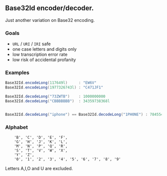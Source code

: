 ## Base32Id encoder/decoder.

Just another variation on Base32 encoding.

### Goals
- ``URL`` / ``URI`` / ``IRI`` safe
- one case letters and digits only
- low transcription error rate
- low risk of accidental profanity

### Examples
```java
Base32Id.encodeLong(117649l)     : "EW6V"
Base32Id.encodeLong(1977326743l) : "C471JF1"

Base32Id.decodeLong("73ZWTB")    : 1000000000
Base32Id.decodeLong("CBBBBBBB")  : 34359738368l


Base32Id.decodeLong("iphone") == Base32Id.decodeLong("1PH0NE") : 784554339
```

### Alphabet
```
	'B', 'C', 'D', 'E', 'F', 
	'G', 'H', 'J', 'K', 'L',
	'M', 'N', 'P', 'Q', 'R', 
	'S', 'T', 'V', 'W', 'X', 
	'Y', 'Z',
	'0', '1', '2', '3', '4', '5', '6', '7', '8', '9'
```
Letters A,I,O and U are excluded.
